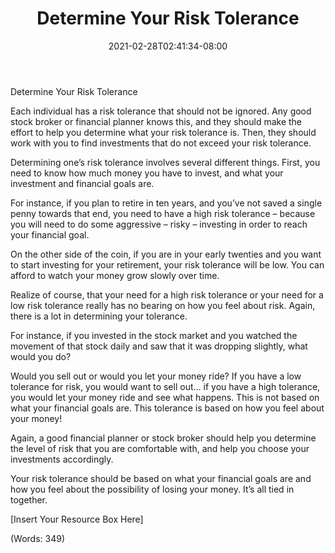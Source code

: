 ﻿---
title: "Determine Your Risk Tolerance"
date: 2021-02-28T02:41:34-08:00
description: "Text Files Tips for Web Success"
featured_image: "/images/Text Files.jpg"
tags: ["Text Files"]
---

Determine Your Risk Tolerance


Each individual has a risk tolerance that should not be ignored. Any good stock broker or financial planner knows this, and they should make the effort to help you determine what your risk tolerance is. Then, they should work with you to find investments that do not exceed your risk tolerance.

Determining one’s risk tolerance involves several different things. First, you need to know how much money you have to invest, and what your investment and financial goals are.

For instance, if you plan to retire in ten years, and you’ve not saved a single penny towards that end, you need to have a high risk tolerance – because you will need to do some aggressive – risky – investing in order to reach your financial goal. 

On the other side of the coin, if you are in your early twenties and you want to start investing for your retirement, your risk tolerance will be low. You can afford to watch your money grow slowly over time.

Realize of course, that your need for a high risk tolerance or your need for a low risk tolerance really has no bearing on how you feel about risk. Again, there is a lot in determining your tolerance.

For instance, if you invested in the stock market and you watched the movement of that stock daily and saw that it was dropping slightly, what would you do?

Would you sell out or would you let your money ride? If you have a low tolerance for risk, you would want to sell out… if you have a high tolerance, you would let your money ride and see what happens. This is not based on what your financial goals are. This tolerance is based on how you feel about your money! 

Again, a good financial planner or stock broker should help you determine the level of risk that you are comfortable with, and help you choose your investments accordingly.

Your risk tolerance should be based on what your financial goals are and how you feel about the possibility of losing your money. It’s all tied in together.


[Insert Your Resource Box Here]

(Words: 349)


